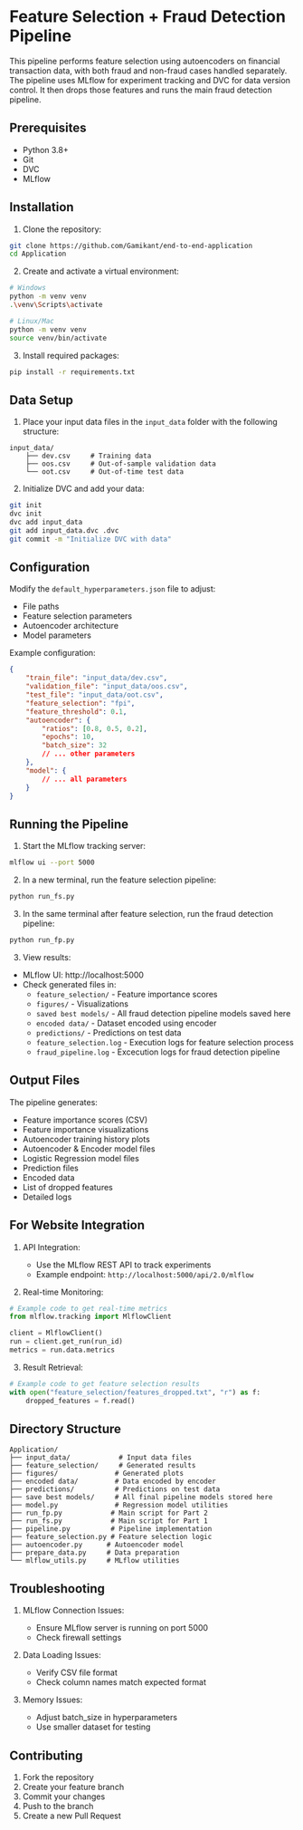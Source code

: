 # Feature Selection + Fraud Detection Pipeline

This pipeline performs feature selection using autoencoders on financial transaction data, with both fraud and non-fraud cases handled separately. The pipeline uses MLflow for experiment tracking and DVC for data version control.
It then drops those features and runs the main fraud detection pipeline.

## Prerequisites

- Python 3.8+
- Git
- DVC
- MLflow

## Installation

1. Clone the repository:
```bash
git clone https://github.com/Gamikant/end-to-end-application
cd Application
```

2. Create and activate a virtual environment:
```bash
# Windows
python -m venv venv
.\venv\Scripts\activate

# Linux/Mac
python -m venv venv
source venv/bin/activate
```

3. Install required packages:
```bash
pip install -r requirements.txt
```

## Data Setup

1. Place your input data files in the `input_data` folder with the following structure:
```
input_data/
    ├── dev.csv     # Training data
    ├── oos.csv     # Out-of-sample validation data
    └── oot.csv     # Out-of-time test data
```

2. Initialize DVC and add your data:
```bash
git init
dvc init
dvc add input_data
git add input_data.dvc .dvc
git commit -m "Initialize DVC with data"
```

## Configuration

Modify the `default_hyperparameters.json` file to adjust:
- File paths
- Feature selection parameters
- Autoencoder architecture
- Model parameters

Example configuration:
```json
{
    "train_file": "input_data/dev.csv",
    "validation_file": "input_data/oos.csv",
    "test_file": "input_data/oot.csv",
    "feature_selection": "fpi",
    "feature_threshold": 0.1,
    "autoencoder": {
        "ratios": [0.8, 0.5, 0.2],
        "epochs": 10,
        "batch_size": 32
        // ... other parameters
    },
    "model": {
        // ... all parameters
    }
}
```

## Running the Pipeline

1. Start the MLflow tracking server:
```bash
mlflow ui --port 5000
```

2. In a new terminal, run the feature selection pipeline:
```bash
python run_fs.py
```
3. In the same terminal after feature selection, run the fraud detection pipeline:
```bash
python run_fp.py
```

3. View results:
- MLflow UI: http://localhost:5000
- Check generated files in:
  - `feature_selection/` - Feature importance scores
  - `figures/` - Visualizations
  - `saved best models/` - All fraud detection pipeline models saved here
  - `encoded data/` - Dataset encoded using encoder
  - `predictions/` - Predictions on test data
  - `feature_selection.log` - Execution logs for feature selection process
  - `fraud_pipeline.log` - Excecution logs for fraud detection pipeline

## Output Files

The pipeline generates:
- Feature importance scores (CSV)
- Feature importance visualizations
- Autoencoder training history plots
- Autoencoder & Encoder model files
- Logistic Regression model files
- Prediction files
- Encoded data
- List of dropped features
- Detailed logs

## For Website Integration

1. API Integration:
   - Use the MLflow REST API to track experiments
   - Example endpoint: `http://localhost:5000/api/2.0/mlflow`

2. Real-time Monitoring:
```python
# Example code to get real-time metrics
from mlflow.tracking import MlflowClient

client = MlflowClient()
run = client.get_run(run_id)
metrics = run.data.metrics
```

3. Result Retrieval:
```python
# Example code to get feature selection results
with open("feature_selection/features_dropped.txt", "r") as f:
    dropped_features = f.read()
```

## Directory Structure
```
Application/
├── input_data/            # Input data files
├── feature_selection/     # Generated results
├── figures/              # Generated plots
├── encoded data/         # Data encoded by encoder
├── predictions/          # Predictions on test data
├── save best models/     # All final pipeline models stored here
├── model.py              # Regression model utilities
├── run_fp.py            # Main script for Part 2
├── run_fs.py            # Main script for Part 1
├── pipeline.py          # Pipeline implementation
├── feature_selection.py # Feature selection logic
├── autoencoder.py      # Autoencoder model
├── prepare_data.py     # Data preparation
└── mlflow_utils.py     # MLflow utilities

```

## Troubleshooting

1. MLflow Connection Issues:
   - Ensure MLflow server is running on port 5000
   - Check firewall settings

2. Data Loading Issues:
   - Verify CSV file format
   - Check column names match expected format

3. Memory Issues:
   - Adjust batch_size in hyperparameters
   - Use smaller dataset for testing

## Contributing

1. Fork the repository
2. Create your feature branch
3. Commit your changes
4. Push to the branch
5. Create a new Pull Request